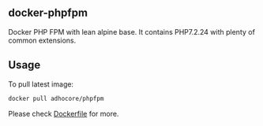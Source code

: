 ## docker-phpfpm

Docker PHP FPM with lean alpine base.
It contains PHP7.2.24 with plenty of common extensions.

## Usage
To pull latest image:

```sh
docker pull adhocore/phpfpm
```

Please check [Dockerfile](./Dockerfile) for more.
